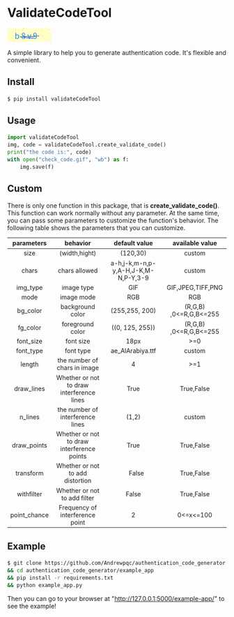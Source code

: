 # ValidateCodeTool
![](/example_app/static/check_code.gif)

A simple library  to help you to generate authentication code. It's flexible and convenient.

## Install
``` bash
$ pip install validateCodeTool
```

## Usage
``` python
import validateCodeTool
img, code = validateCodeTool.create_validate_code()
print("the code is:", code)
with open("check_code.gif", "wb") as f:
    img.save(f)
```

## Custom 
There is only one function in this package, that is **create_validate_code()**. This function can work normally without any parameter. At the same time, you can pass some parameters to customize the function's behavior. The following table shows the parameters that you can customize.

| parameters | behavior | default value | available value |
| :---------: | :----------: | :---------: | :------------: |
|     size    | (width,hight) | (120,30)   |      custom   |
|     chars   |  chars allowed | a-h,j-k,m-n,p-y,A-H,J-K,M-N,P-Y,3-9 | custom |
| img_type    |  image type   | GIF       | GIF,JPEG,TIFF,PNG  |
|  mode       |  image mode   | RGB       | RGB      |
|   bg_color  | background color | (255,255, 200) | (R,G,B) ,0<=R,G,B<=255  |
| fg_color    | foreground color | ((0, 125, 255)) | (R,G,B) ,0<=R,G,B<=255 |
| font_size   |  font size       |   18px         |  >=0  |
| font_type   | font type        | ae_AlArabiya.ttf    | custom |
|  length     | the number of chars in image  |  4     |  >=1   |
| draw_lines  |  Whether or not to draw interference lines  | True | True,False |
| n_lines     | the number of interference lines |   (1,2)     |  custom   |
| draw_points | Whether or not to draw interference points | True | True,False  |
| transform   | Whether or not to add distortion  |　False　| True,False |
| withfilter  |Whether or not to add filter      |  False | True,False |
| point_chance | Frequency of interference point |  2      | 0<=x<=100 |          |

## Example
``` bash
$ git clone https://github.com/Andrewpqc/authentication_code_generator.git 
&& cd authentication_code_generator/example_app
&& pip install -r requirements.txt 
&& python example_app.py 
```
Then you can go to your browser at "http://127.0.0.1:5000/example-app/" to see the example!